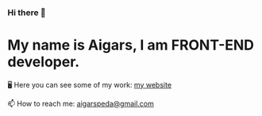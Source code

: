 ### Hi there 👋

# My name is Aigars, I am FRONT-END developer.

#### 
🖥 Here you can see some of my work: [my website](https://aigarspeda.github.io/my-app/)

📫 How to reach me: aigarspeda@gmail.com


<!--
**AigarsPeda/AigarsPeda** is a ✨ _special_ ✨ repository because its `README.md` (this file) appears on your GitHub profile.

Here are some ideas to get you started:

- 🔭 I’m currently working on ...
- 🌱 I’m currently learning ...
- 👯 I’m looking to collaborate on ...
- 🤔 I’m looking for help with ...
- 💬 Ask me about ...
- 📫 How to reach me: ...
- 😄 Pronouns: ...
- ⚡ Fun fact: ...
-->
